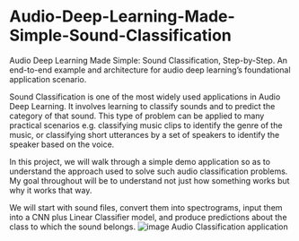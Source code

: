 # Audio-Deep-Learning-Made-Simple-Sound-Classification
Audio Deep Learning Made Simple: Sound Classification, Step-by-Step. An end-to-end example and architecture for audio deep learning’s foundational application scenario.

Sound Classification is one of the most widely used applications in Audio Deep Learning. It involves learning to classify sounds and to predict the category of that sound. This type of problem can be applied to many practical scenarios e.g. classifying music clips to identify the genre of the music, or classifying short utterances by a set of speakers to identify the speaker based on the voice.

In this project, we will walk through a simple demo application so as to understand the approach used to solve such audio classification problems. My goal throughout will be to understand not just how something works but why it works that way.

We will start with sound files, convert them into spectrograms, input them into a CNN plus Linear Classifier model, and produce predictions about the class to which the sound belongs.
![image](https://github.com/user-attachments/assets/6deb9f9e-520a-4c25-a6f0-17d5972b1824)
Audio Classification application
